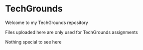 # TechGrounds

Welcome to my TechGrounds repository

Files uploaded here are only used for TechGrounds assignments

Nothing special to see here
